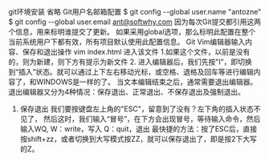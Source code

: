 
git环境安装
省略
Git用户名邮箱配置
$ git config --global user.name "antozne" 
$ git config --global user.email ant@softwhy.com 
因为每次Git提交都引用这两个信息，用来标明谁提交了更新。
如果采用global选项，那么标明此配置在整个当前系统用户下都有效，所有项目默认使用此配置信息。
Git Vim编辑器输入内容、保存和退出操作
vim index.html 进入该文件
 1.如果这个文件，以前是没有的，则为新建，则下方有提示为新文件
2. 进入编辑器后，我们先按"I”，即切换到“插入”状态。就可以通过上下左右移动光标，或空格、退格及回车等进行编辑内容了，和WINDOWS是一样的了。
当文本编辑结束之后，通常需要退出编辑器。退出编辑器又分为4种情况：保存退出、正常退出、不保存退出及强制退出。
1. 保存退出
我们要按键盘左上角的"ESC"，留意到了没有？左下角的插入状态不见了，
然后这时，我们输入“冒号”，在下方会出现冒号，等待输入命令，然后输入WQ,
W：write，写入
Q：quit，退出
最快捷的方法：按了ESC后，直接按shift+zz，或者切换到大写模式按ZZ，就可以保存退出了，即是按2下大写的Z。
